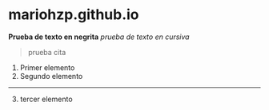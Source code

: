 # mariohzp.github.io
**Prueba de texto en negrita**
*prueba de texto en cursiva*
> prueba cita
1. Primer elemento
2. Segundo elemento
---
3. tercer elemento

